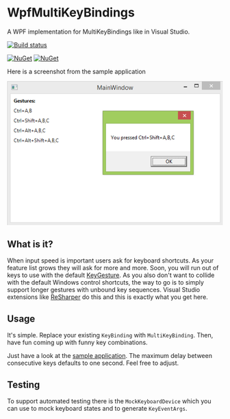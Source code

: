 # WpfMultiKeyBindings

A WPF implementation for MultiKeyBindings like in Visual Studio.

[![Build status](https://ci.appveyor.com/api/projects/status/x1h1u6p7pbal097j?svg=true)](https://ci.appveyor.com/project/awesome-inc-build/wpfmultikeybindings)

[![NuGet](https://badge.fury.io/nu/FontAwesome.Sharp.svg)](https://www.nuget.org/packages/WpfMultiKeyBindings/) 
[![NuGet](https://img.shields.io/nuget/dt/WpfMultiKeyBindings.svg?style=flat-square)](https://www.nuget.org/packages/WpfMultiKeyBindings/)

Here is a screenshot from the sample application

![Screenshot of sample application](WpfSample.png)

## What is it?

When input speed is important users ask for keyboard shortcuts. As your feature list grows they will ask for more and more. 
Soon, you will run out of keys to use with the default [KeyGesture](https://msdn.microsoft.com/en-us/library/system.windows.input.keygesture%28v=vs.110%29.aspx). 
As you also don't want to collide with the default Windows control shortcuts, the way to go is to simply support longer gestures with unbound key sequences. 
Visual Studio extensions like [ReSharper](https://www.jetbrains.com/resharper/) do this and this is exactly what you get here.

## Usage

It's simple. Replace your existing `KeyBinding` with `MultiKeyBinding`. 
Then, have fun coming up with funny key combinations.
 
Just have a look at the [sample application](WpfSample/MainWindow.xaml). 
The maximum delay between consecutive keys defaults to one second. Feel free to adjust.

## Testing

To support automated testing there is the `MockKeyboardDevice` which you can use to mock keyboard states and to generate `KeyEventArgs`.